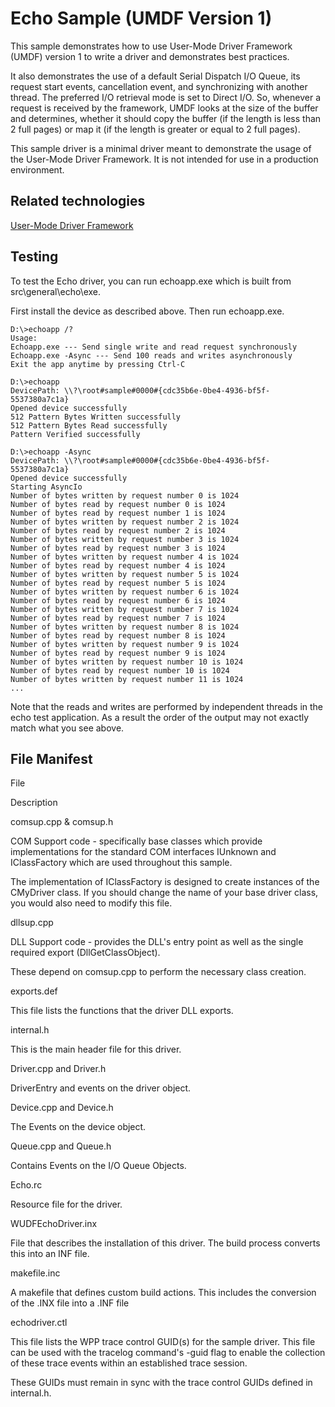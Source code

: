 Echo Sample (UMDF Version 1)
============================

This sample demonstrates how to use User-Mode Driver Framework (UMDF) version 1 to write a driver and demonstrates best practices.

It also demonstrates the use of a default Serial Dispatch I/O Queue, its request start events, cancellation event, and synchronizing with another thread. The preferred I/O retrieval mode is set to Direct I/O. So, whenever a request is received by the framework, UMDF looks at the size of the buffer and determines, whether it should copy the buffer (if the length is less than 2 full pages) or map it (if the length is greater or equal to 2 full pages).

This sample driver is a minimal driver meant to demonstrate the usage of the User-Mode Driver Framework. It is not intended for use in a production environment.


Related technologies
--------------------

[User-Mode Driver Framework](http://msdn.microsoft.com/en-us/library/windows/hardware/ff560456)

Testing
-------

To test the Echo driver, you can run echoapp.exe which is built from src\\general\\echo\\exe.

First install the device as described above. Then run echoapp.exe.

``` {.syntax xml:space="preserve"}
D:\>echoapp /?
Usage:
Echoapp.exe --- Send single write and read request synchronously
Echoapp.exe -Async --- Send 100 reads and writes asynchronously
Exit the app anytime by pressing Ctrl-C
 
D:\>echoapp
DevicePath: \\?\root#sample#0000#{cdc35b6e-0be4-4936-bf5f-5537380a7c1a}
Opened device successfully
512 Pattern Bytes Written successfully
512 Pattern Bytes Read successfully
Pattern Verified successfully
 
D:\>echoapp -Async
DevicePath: \\?\root#sample#0000#{cdc35b6e-0be4-4936-bf5f-5537380a7c1a}
Opened device successfully
Starting AsyncIo
Number of bytes written by request number 0 is 1024
Number of bytes read by request number 0 is 1024
Number of bytes read by request number 1 is 1024
Number of bytes written by request number 2 is 1024
Number of bytes read by request number 2 is 1024
Number of bytes written by request number 3 is 1024
Number of bytes read by request number 3 is 1024
Number of bytes written by request number 4 is 1024
Number of bytes read by request number 4 is 1024
Number of bytes written by request number 5 is 1024
Number of bytes read by request number 5 is 1024
Number of bytes written by request number 6 is 1024
Number of bytes read by request number 6 is 1024
Number of bytes written by request number 7 is 1024
Number of bytes read by request number 7 is 1024
Number of bytes written by request number 8 is 1024
Number of bytes read by request number 8 is 1024
Number of bytes written by request number 9 is 1024
Number of bytes read by request number 9 is 1024
Number of bytes written by request number 10 is 1024
Number of bytes read by request number 10 is 1024
Number of bytes written by request number 11 is 1024
...
```

Note that the reads and writes are performed by independent threads in the echo test application. As a result the order of the output may not exactly match what you see above.

File Manifest
-------------

File

Description

comsup.cpp & comsup.h

COM Support code - specifically base classes which provide implementations for the standard COM interfaces IUnknown and IClassFactory which are used throughout this sample.

The implementation of IClassFactory is designed to create instances of the CMyDriver class. If you should change the name of your base driver class, you would also need to modify this file.

dllsup.cpp

DLL Support code - provides the DLL's entry point as well as the single required export (DllGetClassObject).

These depend on comsup.cpp to perform the necessary class creation.

exports.def

This file lists the functions that the driver DLL exports.

internal.h

This is the main header file for this driver.

Driver.cpp and Driver.h

DriverEntry and events on the driver object.

Device.cpp and Device.h

The Events on the device object.

Queue.cpp and Queue.h

Contains Events on the I/O Queue Objects.

Echo.rc

Resource file for the driver.

WUDFEchoDriver.inx

File that describes the installation of this driver. The build process converts this into an INF file.

makefile.inc

A makefile that defines custom build actions. This includes the conversion of the .INX file into a .INF file

echodriver.ctl

This file lists the WPP trace control GUID(s) for the sample driver. This file can be used with the tracelog command's -guid flag to enable the collection of these trace events within an established trace session.

These GUIDs must remain in sync with the trace control GUIDs defined in internal.h.

